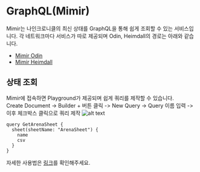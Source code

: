 # GraphQL(Mimir)

Mimir는 나인크로니클의 최신 상태를 GraphQL을 통해 쉽게 조회할 수 있는 서비스입니다.
각 네트워크마다 서비스가 따로 제공되며 Odin, Heimdall의 경로는 아래와 같습니다.

- [Mimir Odin](https://mimir.nine-chronicles.dev/odin/graphql/) 
- [Mimir Heimdall](https://mimir.nine-chronicles.dev/odin/graphql/)

## 상태 조회

Mimir에 접속하면 Playground가 제공되며 쉽게 쿼리를 제작할 수 있습니다.  
Create Document -> Builder + 버튼 클릭 -> New Query -> Query 이름 입력 -> 이후 체크박스 클릭으로 쿼리 제작
![alt text](/graphql-mimir-sample.png)

```gql
query GetArenaSheet {
  sheet(sheetName: "ArenaSheet") {
    name
    csv
  }
}
```

자세한 사용법은 [링크](https://chillicream.com/docs/nitro/v2/explore-the-ui)를 확인해주세요.
